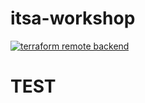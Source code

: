 # itsa-workshop
[![terraform remote backend](https://github.com/SMU-AWSCloudClub/terraform-workshop/actions/workflows/deploy-ex3.yml/badge.svg)](https://github.com/SMU-AWSCloudClub/terraform-workshop/actions/workflows/deploy-ex3.yml)

# TEST